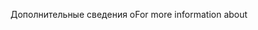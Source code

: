 <span data-ttu-id="668cc-101">Дополнительные сведения о</span><span class="sxs-lookup"><span data-stu-id="668cc-101">For more information about</span></span>